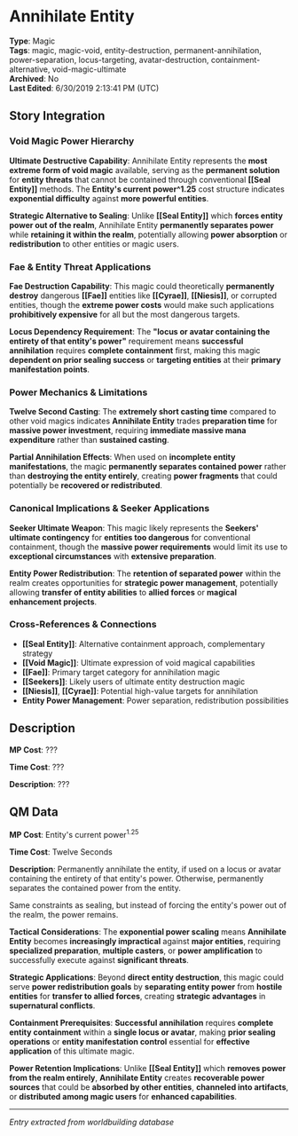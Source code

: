 # Annihilate Entity

**Type**: Magic  
**Tags**: magic, magic-void, entity-destruction, permanent-annihilation, power-separation, locus-targeting, avatar-destruction, containment-alternative, void-magic-ultimate  
**Archived**: No  
**Last Edited**: 6/30/2019 2:13:41 PM (UTC)

## Story Integration

### Void Magic Power Hierarchy
**Ultimate Destructive Capability**: Annihilate Entity represents the **most extreme form of void magic** available, serving as the **permanent solution** for **entity threats** that cannot be contained through conventional **[[Seal Entity]]** methods. The **Entity's current power^1.25** cost structure indicates **exponential difficulty** against **more powerful entities**.

**Strategic Alternative to Sealing**: Unlike **[[Seal Entity]]** which **forces entity power out of the realm**, Annihilate Entity **permanently separates power** while **retaining it within the realm**, potentially allowing **power absorption** or **redistribution** to other entities or magic users.

### Fae & Entity Threat Applications
**Fae Destruction Capability**: This magic could theoretically **permanently destroy** dangerous **[[Fae]]** entities like **[[Cyrae]]**, **[[Niesis]]**, or corrupted entities, though the **extreme power costs** would make such applications **prohibitively expensive** for all but the most dangerous targets.

**Locus Dependency Requirement**: The **"locus or avatar containing the entirety of that entity's power"** requirement means **successful annihilation** requires **complete containment** first, making this magic **dependent on prior sealing success** or **targeting entities** at their **primary manifestation points**.

### Power Mechanics & Limitations
**Twelve Second Casting**: The **extremely short casting time** compared to other void magics indicates **Annihilate Entity** trades **preparation time** for **massive power investment**, requiring **immediate massive mana expenditure** rather than **sustained casting**.

**Partial Annihilation Effects**: When used on **incomplete entity manifestations**, the magic **permanently separates contained power** rather than **destroying the entity entirely**, creating **power fragments** that could potentially be **recovered or redistributed**.

### Canonical Implications & Seeker Applications
**Seeker Ultimate Weapon**: This magic likely represents the **Seekers' ultimate contingency** for **entities too dangerous** for conventional containment, though the **massive power requirements** would limit its use to **exceptional circumstances** with **extensive preparation**.

**Entity Power Redistribution**: The **retention of separated power** within the realm creates opportunities for **strategic power management**, potentially allowing **transfer of entity abilities** to **allied forces** or **magical enhancement projects**.

### Cross-References & Connections
- **[[Seal Entity]]**: Alternative containment approach, complementary strategy
- **[[Void Magic]]**: Ultimate expression of void magical capabilities
- **[[Fae]]**: Primary target category for annihilation magic
- **[[Seekers]]**: Likely users of ultimate entity destruction magic
- **[[Niesis]]**, **[[Cyrae]]**: Potential high-value targets for annihilation
- **Entity Power Management**: Power separation, redistribution possibilities

## Description
**MP Cost**:
???

**Time Cost**:
???

**Description**:
???

## QM Data
**MP Cost**:
Entity's current power<sup>1.25</sup>

**Time Cost**:
Twelve Seconds

**Description**:
Permanently annihilate the entity, if used on a locus or avatar containing the entirety of that entity's power. Otherwise, permanently separates the contained power from the entity.

Same constraints as sealing, but instead of forcing the entity's power out of the realm, the power remains.

**Tactical Considerations**: The **exponential power scaling** means **Annihilate Entity** becomes **increasingly impractical** against **major entities**, requiring **specialized preparation**, **multiple casters**, or **power amplification** to successfully execute against **significant threats**.

**Strategic Applications**: Beyond **direct entity destruction**, this magic could serve **power redistribution goals** by **separating entity power** from **hostile entities** for **transfer to allied forces**, creating **strategic advantages** in **supernatural conflicts**.

**Containment Prerequisites**: **Successful annihilation** requires **complete entity containment** within a **single locus or avatar**, making **prior sealing operations** or **entity manifestation control** essential for **effective application** of this ultimate magic.

**Power Retention Implications**: Unlike **[[Seal Entity]]** which **removes power from the realm entirely**, **Annihilate Entity** creates **recoverable power sources** that could be **absorbed by other entities**, **channeled into artifacts**, or **distributed among magic users** for **enhanced capabilities**.

---
*Entry extracted from worldbuilding database*
